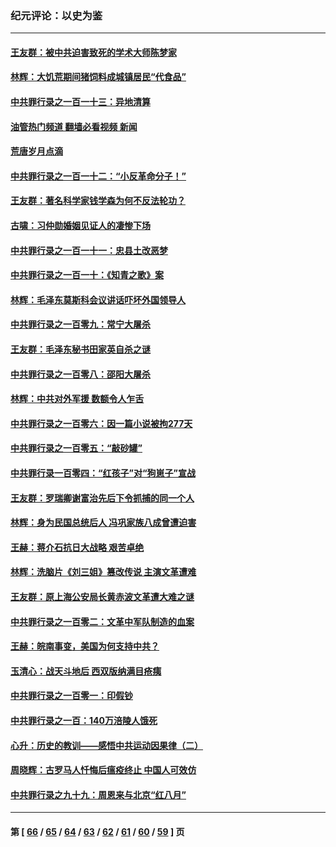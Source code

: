### 纪元评论：以史为鉴
---
#### [王友群：被中共迫害致死的学术大师陈梦家](../../pages/nsc1028/n13932885.md?02210330) 
#### [林辉：大饥荒期间猪饲料成城镇居民“代食品”](../../pages/nsc1028/n13933558.md?02210330) 
#### [中共罪行录之一百一十三：异地清算](../../pages/nsc1028/n13930716.md?02210330) 
#### [油管热门频道 翻墙必看视频 新闻](ok?02210330)
#### [荒唐岁月点滴](../../pages/nsc1028/n13931451.md?02210330) 
#### [中共罪行录之一百一十二：“小反革命分子！”](../../pages/nsc1028/n13926295.md?02210330) 
#### [王友群：著名科学家钱学森为何不反法轮功？](../../pages/nsc1028/n13923607.md?02210330) 
#### [古啸：习仲勋婚姻见证人的凄惨下场](../../pages/nsc1028/n13923826.md?02210330) 
#### [中共罪行录之一百一十一：忠县土改恶梦](../../pages/nsc1028/n13923119.md?02210330) 
#### [中共罪行录之一百一十：《知青之歌》案](../../pages/nsc1028/n13920732.md?02210330) 
#### [林辉：毛泽东莫斯科会议讲话吓坏外国领导人](../../pages/nsc1028/n13917931.md?02210330) 
#### [中共罪行录之一百零九：常宁大屠杀](../../pages/nsc1028/n13917366.md?02210330) 
#### [王友群：毛泽东秘书田家英自杀之谜](../../pages/nsc1028/n13916918.md?02210330) 
#### [中共罪行录之一百零八：邵阳大屠杀](../../pages/nsc1028/n13916622.md?02210330) 
#### [林辉：中共对外军援 数额令人乍舌](../../pages/nsc1028/n13914615.md?02210330) 
#### [中共罪行录之一百零六：因一篇小说被拘277天](../../pages/nsc1028/n13913548.md?02210330) 
#### [中共罪行录之一百零五：“敲砂罐”](../../pages/nsc1028/n13912910.md?02210330) 
#### [中共罪行录一百零四：“红孩子”对“狗崽子”宣战](../../pages/nsc1028/n13908811.md?02210330) 
#### [王友群：罗瑞卿谢富治先后下令抓捕的同一个人](../../pages/nsc1028/n13907857.md?02210330) 
#### [林辉：身为民国总统后人 冯巩家族八成曾遭迫害](../../pages/nsc1028/n13907756.md?02210330) 
#### [王赫：蒋介石抗日大战略 艰苦卓绝](../../pages/nsc1028/n13904249.md?02210330) 
#### [林辉：洗脑片《刘三姐》篡改传说 主演文革遭难](../../pages/nsc1028/n13899238.md?02210330) 
#### [王友群：原上海公安局长黄赤波文革遭大难之谜](../../pages/nsc1028/n13898139.md?02210330) 
#### [中共罪行录之一百零二：文革中军队制造的血案](../../pages/nsc1028/n13897782.md?02210330) 
#### [王赫：皖南事变，美国为何支持中共？](../../pages/nsc1028/n13897035.md?02210330) 
#### [玉清心：战天斗地后 西双版纳满目疮痍](../../pages/nsc1028/n13895566.md?02210330) 
#### [中共罪行录之一百零一：印假钞](../../pages/nsc1028/n13896066.md?02210330) 
#### [中共罪行录之一百：140万涪陵人饿死](../../pages/nsc1028/n13892716.md?02210330) 
#### [心升：历史的教训——感悟中共运动因果律（二）](../../pages/nsc1028/n13892402.md?02210330) 
#### [周晓辉：古罗马人忏悔后瘟疫终止 中国人可效仿](../../pages/nsc1028/n13891767.md?02210330) 
#### [中共罪行录之九十九：周恩来与北京“红八月”](../../pages/nsc1028/n13892095.md?02210330) 

---
#### 第 [ [66](./66.md?02210330) / [65](./65.md?02210330) / [64](./64.md?02210330) / [63](./63.md?02210330) / [62](./62.md?02210330) / [61](./61.md?02210330) / [60](./60.md?02210330) / [59](./59.md?02210330) ] 页
